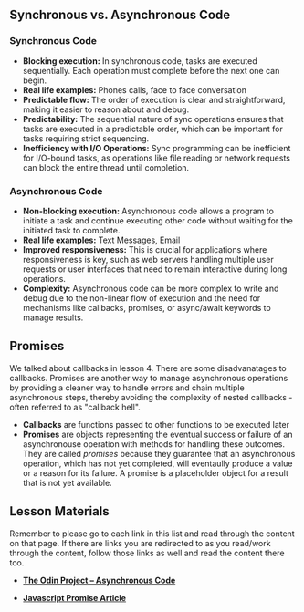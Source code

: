 
## Synchronous vs. Asynchronous Code

### Synchronous Code

- **Blocking execution:** In synchronous code, tasks are executed sequentially. Each operation must complete before the next one can begin.
- **Real life examples:** Phones calls, face to face conversation
- **Predictable flow:** The order of execution is clear and straightforward, making it easier to reason about and debug.
- **Predictability:** The sequential nature of sync operations ensures that tasks are executed in a predictable order, which can be important for tasks requiring strict sequencing.
- **Inefficiency with I/O Operations:** Sync programming can be inefficient for I/O-bound tasks, as operations like file reading or network requests can block the entire thread until completion.

### Asynchronous Code
- **Non-blocking execution:** Asynchronous code allows a program to initiate a task and continue executing other code without waiting for the initiated task to complete.
- **Real life examples:** Text Messages, Email
- **Improved responsiveness:** This is crucial for applications where responsiveness is key, such as web servers handling multiple user requests or user interfaces that need to remain interactive during long operations.
- **Complexity:** Asynchronous code can be more complex to write and debug due to the non-linear flow of execution and the need for mechanisms like callbacks, promises, or async/await keywords to manage results.

## Promises

We talked about callbacks in lesson 4.  There are some disadvanatages to callbacks.  Promises are another way to manage asynchronous operations by providing a cleaner way to handle errors and chain multiple asynchronous steps, thereby avoiding the complexity of nested callbacks - often referred to as "callback hell".

- **Callbacks** are functions passed to other functions to be executed later
- **Promises** are objects representing the eventual success or failure of an asynchronouse operation with methods for handling these outcomes.  They are called *promises* because they guarantee that an asynchronous operation, which has not yet completed, will eventaully produce a value or a reason for its failure.  A promise is a placeholder object for a result that is not yet available.

## Lesson Materials

Remember to please go to each link in this list and read through the content on that page. If there are links you are redirected to as you read/work through the content, follow those links as well and read the content there too.

- **[The Odin Project – Asynchronous Code](https://www.theodinproject.com/lessons/node-path-javascript-asynchronous-code)**

- **[Javascript Promise Article](https://dmitripavlutin.com/what-is-javascript-promise/)**
